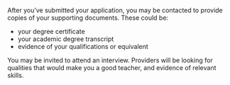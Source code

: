 After you’ve submitted your application, you may be contacted to provide copies of your supporting documents. These could be:

* your degree certificate
* your academic degree transcript
* evidence of your qualifications or equivalent

You may be invited to attend an interview. Providers will be looking for qualities that would make you a good teacher, and evidence of relevant skills.
